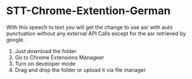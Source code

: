 # STT-Chrome-Extention-German
With this speech to text you will get the change to use asr with auto punctuation without any external API Calls except for the asr retrieved by google.

1. Just download the folder
2. Go to Chrome Extensions Manageer
3. Turn on developer mode
4. Drag and drop the folder or upload it via file manager

